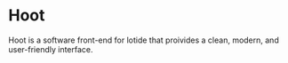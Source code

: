 # Hoot

Hoot is a software front-end for lotide that proivides a clean, modern, and user-friendly interface. 
